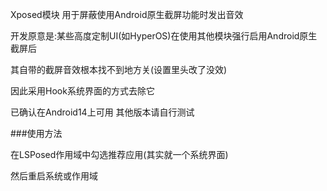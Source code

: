 Xposed模块 用于屏蔽使用Android原生截屏功能时发出音效

开发原意是:某些高度定制UI(如HyperOS)在使用其他模块强行启用Android原生截屏后

其自带的截屏音效根本找不到地方关(设置里头改了没效)

因此采用Hook系统界面的方式去除它

已确认在Android14上可用 其他版本请自行测试

###使用方法

在LSPosed作用域中勾选推荐应用(其实就一个系统界面)

然后重启系统或作用域
